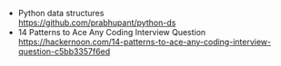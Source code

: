 - Python data structures
<br>https://github.com/prabhupant/python-ds
- 14 Patterns to Ace Any Coding Interview Question
<br> https://hackernoon.com/14-patterns-to-ace-any-coding-interview-question-c5bb3357f6ed
